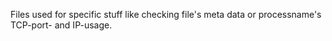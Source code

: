 Files used for specific stuff like checking file's meta data or processname's TCP-port- and IP-usage.
